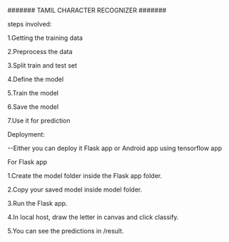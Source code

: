 ####### TAMIL CHARACTER RECOGNIZER #######

steps involved:

1.Getting the training data

2.Preprocess the data

3.Split train and test set

4.Define the model

5.Train the model

6.Save the model

7.Use it for prediction

Deployment:

--Either you can deploy it Flask app or Android app using tensorflow app 

For Flask app

1.Create the model folder inside the Flask app folder.

2.Copy your saved model inside model folder.

3.Run the Flask app.

4.In local host, draw the letter in canvas and click classify.

5.You can see the predictions in /result.
